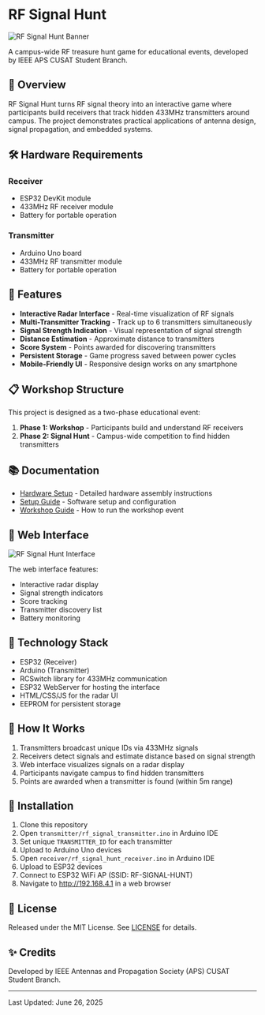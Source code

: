 # RF Signal Hunt

![RF Signal Hunt Banner](https://via.placeholder.com/800x200/0d1117/3b82f6?text=RF+Signal+Hunt)

A campus-wide RF treasure hunt game for educational events, developed by IEEE APS CUSAT Student Branch.

## 🎯 Overview

RF Signal Hunt turns RF signal theory into an interactive game where participants build receivers that track hidden 433MHz transmitters around campus. The project demonstrates practical applications of antenna design, signal propagation, and embedded systems.

## 🛠️ Hardware Requirements

### Receiver
- ESP32 DevKit module
- 433MHz RF receiver module
- Battery for portable operation

### Transmitter
- Arduino Uno board
- 433MHz RF transmitter module
- Battery for portable operation

## 🚀 Features

- **Interactive Radar Interface** - Real-time visualization of RF signals
- **Multi-Transmitter Tracking** - Track up to 6 transmitters simultaneously
- **Signal Strength Indication** - Visual representation of signal strength
- **Distance Estimation** - Approximate distance to transmitters
- **Score System** - Points awarded for discovering transmitters
- **Persistent Storage** - Game progress saved between power cycles
- **Mobile-Friendly UI** - Responsive design works on any smartphone

## 📋 Workshop Structure

This project is designed as a two-phase educational event:

1. **Phase 1: Workshop** - Participants build and understand RF receivers
2. **Phase 2: Signal Hunt** - Campus-wide competition to find hidden transmitters

## 📚 Documentation

- [Hardware Setup](docs/HARDWARE.md) - Detailed hardware assembly instructions
- [Setup Guide](docs/SETUP_GUIDE.md) - Software setup and configuration
- [Workshop Guide](docs/WORKSHOP.md) - How to run the workshop event

## 📱 Web Interface

![RF Signal Hunt Interface](https://via.placeholder.com/300x500/0d1117/3b82f6?text=Radar+Interface)

The web interface features:
- Interactive radar display
- Signal strength indicators
- Score tracking
- Transmitter discovery list
- Battery monitoring

## 📡 Technology Stack

- ESP32 (Receiver)
- Arduino (Transmitter)
- RCSwitch library for 433MHz communication
- ESP32 WebServer for hosting the interface
- HTML/CSS/JS for the radar UI
- EEPROM for persistent storage

## 🔄 How It Works

1. Transmitters broadcast unique IDs via 433MHz signals
2. Receivers detect signals and estimate distance based on signal strength
3. Web interface visualizes signals on a radar display
4. Participants navigate campus to find hidden transmitters
5. Points are awarded when a transmitter is found (within 5m range)

## 🔧 Installation

1. Clone this repository
2. Open `transmitter/rf_signal_transmitter.ino` in Arduino IDE
3. Set unique `TRANSMITTER_ID` for each transmitter
4. Upload to Arduino Uno devices
5. Open `receiver/rf_signal_hunt_receiver.ino` in Arduino IDE
6. Upload to ESP32 devices
7. Connect to ESP32 WiFi AP (SSID: RF-SIGNAL-HUNT)
8. Navigate to http://192.168.4.1 in a web browser

## 📄 License

Released under the MIT License. See [LICENSE](LICENSE) for details.

## ✨ Credits

Developed by IEEE Antennas and Propagation Society (APS) CUSAT Student Branch.

---

Last Updated: June 26, 2025
